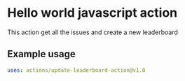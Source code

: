 # Hello world javascript action

This action get all the issues and create a new leaderboard

## Example usage

```yaml
uses: actions/update-leaderboard-action@v1.0
```
